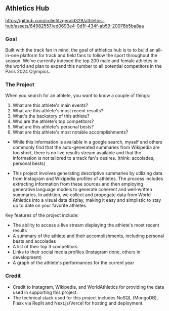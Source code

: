 ## Athletics Hub

https://github.com/colinfitzgerald328/athletics-hub/assets/64982557/ed0693e4-0d1f-434f-ab59-20076b5ba8aa

### Goal

Built with the track fan in mind, the goal of athletics hub is to to build an all-in-one platform for track and field fans to follow the sport throughout the season.
We've currently indexed the top 200 male and female athletes in the world and plan to expand this number to all potential competitors in the Paris 2024 Olympics. 

### The Project

When you search for an athlete, you want to know a couple of things:

1. What are this athlete's main events?
2. What are this athlete's most recent results?
3. What's the backstory of this athlete?
4. Who are the athlete's top competitors?
5. What are this athlete's personal bests?
6. What are this athlete's most notable accomplishments?

- While this information is available in a google search, myself and others commonly find that the auto-generated summaries from Wikipedia are too short, there is no live results stream available and that the information is not tailored to a track fan's desires. (think: accolades, personal bests)

- This project involves generating descriptive summaries by utilizing data from Instagram and Wikipedia profiles of athletes. The process includes extracting information from these sources and then employing generative language models to generate coherent and well-written summaries. In addition, we collect and propogate data from World Athletics into a visual data display, making it easy and simplistic to stay up to date on your favorite athletes.

Key features of the project include:

- The ability to access a live stream displaying the athlete's most recent results
- A summary of the athlete and their accomplishments, including personal bests and accolades
- A list of their top 3 competitors
- Links to their social media profiles (Instagram done, others in development)
- A graph of the athlete's performances for the current year

### Credit

- Credit to Instagram, Wikipedia, and WorldAthletics for providing the data used in supporting this project.
- The technical stack used for this project includes NoSQL (MongoDB), Flask via Replit and Next.js/Vercel for hosting and deployment.
